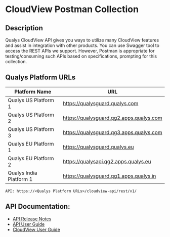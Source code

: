 # CloudView Postman Collection

## Description
Qualys CloudView API gives you ways to utilize many CloudView features and assist in integration with other products.
You can use Swagger tool to access the REST APIs we support. However, Postman is appropriate for testing/consuming such APIs based on specifications, prompting for this collection.

## Qualys Platform URLs
Platform Name | URL 
------------ | ----
Qualys US Platform 1 | https://qualysguard.qualys.com
Qualys US Platform 2 | https://qualysguard.qg2.apps.qualys.com
Qualys US Platform 3 | https://qualysguard.qg3.apps.qualys.com
Qualys EU Platform 1 | https://qualysguard.qualys.eu
Qualys EU Platform 2 | https://qualysapi.qg2.apps.qualys.eu
Qualys India Platform 1 | https://qualysguard.qg1.apps.qualys.in

`API: https://<Qualys Platform URLs>/cloudview-api/rest/v1/`

## API Documentation:

* [API Release Notes](https://www.qualys.com/docs/release-notes/qualys-cloudview-18-api-release-notes.pdf)
* [API User Guide](https://www.qualys.com/docs/qualys-cloudview-api-user-guide.pdf)
* [CloudView User Guide](https://www.qualys.com/docs/qualys-cloud-view-user-guide.pdf)
